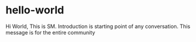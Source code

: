 # hello-world
Hi World, This is SM. Introduction is starting point of any conversation.
This message is for the entire community
